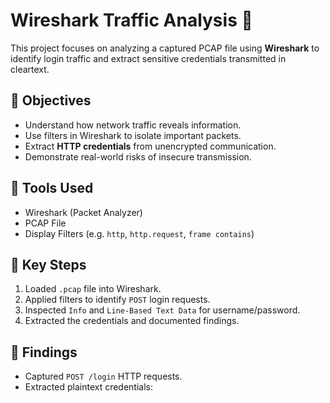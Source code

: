 # Wireshark Traffic Analysis 🚦

This project focuses on analyzing a captured PCAP file using **Wireshark** to identify login traffic and extract sensitive credentials transmitted in cleartext.

## 🧠 Objectives

- Understand how network traffic reveals information.
- Use filters in Wireshark to isolate important packets.
- Extract **HTTP credentials** from unencrypted communication.
- Demonstrate real-world risks of insecure transmission.

## 🔧 Tools Used

- Wireshark (Packet Analyzer)
- PCAP File
- Display Filters (e.g. `http`, `http.request`, `frame contains`)

## 📌 Key Steps

1. Loaded `.pcap` file into Wireshark.
2. Applied filters to identify `POST` login requests.
3. Inspected `Info` and `Line-Based Text Data` for username/password.
4. Extracted the credentials and documented findings.

## 🧪 Findings

- Captured `POST /login` HTTP requests.
- Extracted plaintext credentials:
